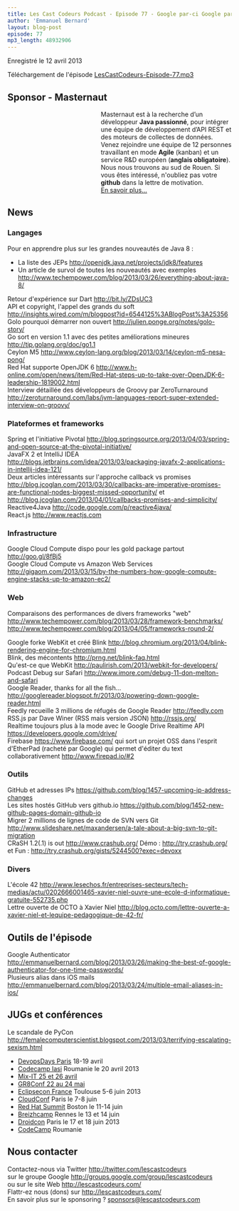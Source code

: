 ```yaml
---
title: Les Cast Codeurs Podcast - Episode 77 - Google par-ci Google par là
author: 'Emmanuel Bernard'
layout: blog-post
episode: 77
mp3_length: 48932906
---
```

Enregistré le 12 avril 2013

Téléchargement de l'épisode [LesCastCodeurs-Episode-77.mp3](http://traffic.libsyn.com/lescastcodeurs/LesCastCodeurs-Episode-77.mp3)

## Sponsor - Masternaut

<div style='background-image: url(/images/promo/sponsors/logo-masternaut-200px.jpg);background-size:200px 109px;background-repeat:no-repeat;margin-top:0px;padding-left:210px;'>
Masternaut est à la recherche d’un développeur <b>Java passionné</b>, pour intégrer une équipe
de développement d’API REST et des moteurs de collectes de données. Venez rejoindre une équipe
de 12 personnes travaillant en mode <b>Agile</b> (kanban) et un service R&D européen (<b>anglais obligatoire</b>).
Nous nous trouvons au sud de Rouen. Si vous êtes intéressé, n'oubliez pas votre <b>github</b> dans la lettre
de motivation.  
<br/>
<a href="http://www.express-board.fr/offre-d-emploi/h-f-ingenieur-de-developpement-java-spring/dc73938c3d8854c7013dda618bd0001f">En savoir plus...</a>
</div>

## News

### Langages

Pour en apprendre plus sur les grandes nouveautés de Java 8 :

- La liste des JEPs <http://openjdk.java.net/projects/jdk8/features>
- Un article de survol de toutes les nouveautés avec exemples  
<http://www.techempower.com/blog/2013/03/26/everything-about-java-8/>

Retour d'expérience sur Dart <http://bit.ly/ZDsUC3>  
API et copyright, l'appel des grands du soft <http://insights.wired.com/m/blogpost?id=6544125%3ABlogPost%3A25356>  
Golo pourquoi démarrer non ouvert <http://julien.ponge.org/notes/golo-story/>  
Go sort en version 1.1 avec des petites améliorations mineures <http://tip.golang.org/doc/go1.1>  
Ceylon M5 <http://www.ceylon-lang.org/blog/2013/03/14/ceylon-m5-nesa-pong/>  
Red Hat supporte OpenJDK 6 <http://www.h-online.com/open/news/item/Red-Hat-steps-up-to-take-over-OpenJDK-6-leadership-1819002.html>  
Interview détaillée des développeurs de Groovy par ZeroTurnaround <http://zeroturnaround.com/labs/jvm-languages-report-super-extended-interview-on-groovy/>

### Plateformes et frameworks

Spring et l'initiative Pivotal <http://blog.springsource.org/2013/04/03/spring-and-open-source-at-the-pivotal-initiative/>  
JavaFX 2 et IntelliJ IDEA <http://blogs.jetbrains.com/idea/2013/03/packaging-javafx-2-applications-in-intellij-idea-121/>   
Deux articles intéressants sur l'approche callback vs promises <http://blog.jcoglan.com/2013/03/30/callbacks-are-imperative-promises-are-functional-nodes-biggest-missed-opportunity/> et <http://blog.jcoglan.com/2013/04/01/callbacks-promises-and-simplicity/>  
Reactive4Java <http://code.google.com/p/reactive4java/>  
React.js <http://www.reactjs.com>  

### Infrastructure

Google Cloud Compute dispo pour les gold package partout <http://goo.gl/8fBj5>  
Google Cloud Compute vs Amazon Web Services <http://gigaom.com/2013/03/15/by-the-numbers-how-google-compute-engine-stacks-up-to-amazon-ec2/>  

### Web

Comparaisons des performances de divers frameworks "web"  
<http://www.techempower.com/blog/2013/03/28/framework-benchmarks/>  
<http://www.techempower.com/blog/2013/04/05/frameworks-round-2/>  

Google forke WebKit et créé Blink <http://blog.chromium.org/2013/04/blink-rendering-engine-for-chromium.html>  
Blink, des mécontents <http://prng.net/blink-faq.html>  
Qu'est-ce que WebKit <http://paulirish.com/2013/webkit-for-developers/>  
Podcast Debug sur Safari <http://www.imore.com/debug-11-don-melton-and-safari>  
Google Reader, thanks for all the fish... <http://googlereader.blogspot.fr/2013/03/powering-down-google-reader.html>  
Feedly recueille 3 millions de réfugés de Google Reader <http://feedly.com>  
RSS.js par Dave Winer (RSS mais version JSON) <http://rssjs.org/>  
Realtime toujours plus à la mode avec le Google Drive Realtime API <https://developers.google.com/drive/>  
Firebase <https://www.firebase.com/> qui sort un projet OSS dans l'esprit d'EtherPad (racheté par Google) qui permet d'éditer du text collaborativement <http://www.firepad.io/#2>  

### Outils

GitHub et adresses IPs <https://github.com/blog/1457-upcoming-ip-address-changes>   
Les sites hostés GitHub vers github.io <https://github.com/blog/1452-new-github-pages-domain-github-io>  
Migrer 2 millions de lignes de code de SVN vers Git <http://www.slideshare.net/maxandersen/a-tale-about-a-big-svn-to-git-migration>  
CRaSH 1.2(.1) is out <http://www.crashub.org/> Démo : <http://try.crashub.org/> et Fun : <http://try.crashub.org/gists/5244500?exec=devoxx>  

### Divers

L'école 42 <http://www.lesechos.fr/entreprises-secteurs/tech-medias/actu/0202666001465-xavier-niel-ouvre-une-ecole-d-informatique-gratuite-552735.php>  
Lettre ouverte de OCTO à Xavier Niel <http://blog.octo.com/lettre-ouverte-a-xavier-niel-et-lequipe-pedagogique-de-42-fr/>  

## Outils de l'épisode

Google Authenticator <http://emmanuelbernard.com/blog/2013/03/26/making-the-best-of-google-authenticator-for-one-time-passwords/>  
Plusieurs alias dans iOS mails <http://emmanuelbernard.com/blog/2013/03/24/multiple-email-aliases-in-ios/>  

## JUGs et conférences

Le scandale de PyCon <http://femalecomputerscientist.blogspot.com/2013/03/terrifying-escalating-sexism.html>  

- [DevopsDays Paris](http://devopsdays.org/events/2013-paris/) 18-19 avril
- [Codecamp Iasi](http://iasi.codecamp.ro/) Roumanie le 20 avril 2013
- [Mix-IT 25 et 26 avril](http://www.mix-it.fr/article/31/breaking-news-mix-it-2013-aura-lieu-les-25-et-26)  
- [GR8Conf 22 au 24 mai](http://gr8conf.eu/index)
- [Eclipsecon France](http://www.eclipsecon.org/france2013/) Toulouse 5-6 juin 2013
- [CloudConf](http://www.cloudconf.eu) Paris le 7-8 juin
- [Red Hat Summit](http://www.redhat.com/summit/) Boston le 11-14 juin
- [Breizhcamp](http://www.breizhcamp.org) Rennes le 13 et 14 juin
- [Droidcon](http://fr.droidcon.com/2013/) Paris le 17 et 18 juin 2013
- [CodeCamp](http://codecamp.ro) Roumanie

## Nous contacter

Contactez-nous via Twitter <http://twitter.com/lescastcodeurs>  
sur le groupe Google <http://groups.google.com/group/lescastcodeurs>  
ou sur le site Web <http://lescastcodeurs.com/>  
Flattr-ez nous (dons) sur <http://lescastcodeurs.com/>  
En savoir plus sur le sponsoring ? sponsors@lescastcodeurs.com
